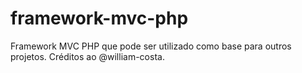 # framework-mvc-php
Framework MVC PHP que pode ser utilizado como base para outros projetos. Créditos ao @william-costa.

